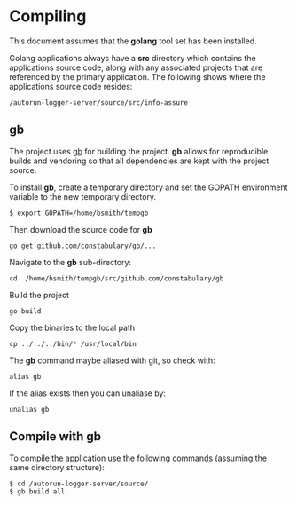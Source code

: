 # Compiling

This document assumes that the **golang** tool set has been installed.

Golang applications always have a **src** directory which contains the applications source code, along with any associated projects that are referenced by the primary application. The following shows where the applications source code resides:

    /autorun-logger-server/source/src/info-assure

## gb

The project uses [gb](https://getgb.io) for building the project. **gb** allows for reproducible builds and vendoring so that all dependencies are kept with the project source.

To install **gb**, create a temporary directory and set the GOPATH environment variable to the new temporary directory.
```
$ export GOPATH=/home/bsmith/tempgb
```
Then download the source code for **gb**
```
go get github.com/constabulary/gb/...
```
Navigate to the **gb** sub-directory:
```
cd  /home/bsmith/tempgb/src/github.com/constabulary/gb
```
Build the project
```
go build
```
Copy the binaries to the local path
```
cp ../../../bin/* /usr/local/bin
```
The **gb** command maybe aliased with git, so check with:
```
alias gb
```
If the alias exists then you can unaliase by:
```
unalias gb
```
## Compile with gb

To compile the application use the following commands (assuming the same directory structure):
```
$ cd /autorun-logger-server/source/
$ gb build all
```
